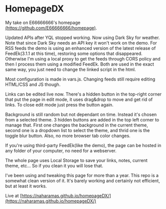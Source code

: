 HomepageDX
=================

My take on E66666666's homepage [(https://github.com/E66666666/homepage)](https://github.com/E66666666/homepage).

Updated APIs after YQL stopped working. 
Now using Dark Sky for weather. Note that since Dark Sky needs an API key it won't work on the demo.
For RSS feeds the demo is using an enhanced version of the latest release of FeedEk(3.1.1 at  this time), restoring some options that disappeared. Otherwise I'm using a local proxy to get the feeds through CORS policy and then I process them using a modified FeedEk. Both are used in the exact same way, you just need to change the linked script in the html.

Most configuration is made in vars.js. Changing feeds still require editing HTML/CSS and JS though. 

Links can be edited live now. There's a hidden button in the top-right corner that put the page in edit mode, it uses drag&drop to move and get rid of links. To close edit mode just press the button again. 

Background is still random but not dependant on time. Instead it's chosen from a selected theme. 3 hidden buttons are added in the top left corner to manage that. First one changes the background in the current theme, second one is a dropdown list to select the theme, and thrid one is the toggle blur button.
Also, no more browser tab color changes.

If you're using third-party FeedEk(like the demo), the page can be hosted in any folder of your computer, no need for a webserver. 

The whole page uses Local Storage to save your links, notes, current theme, etc... So if you clean it you will lose that.

I've been using and tweaking this page for more than a year. This repo is a somewhat clean version of it.
It's barely working and certainly not efficient, but at least it works. 

Live at [https://naharamas.github.io/homepageDX/](https://naharamas.github.io/homepageDX/)
